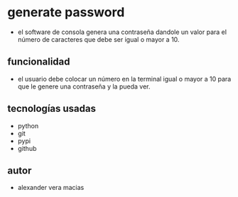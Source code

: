 # generate password
- el software de consola genera una contraseña dandole un valor para el número de caracteres que debe ser igual o mayor a 10.

## funcionalidad
- el usuario debe colocar un número en la terminal igual o mayor a 10 para que le genere una contraseña y la pueda ver.

## tecnologías usadas
- python
- git
- pypi
- github

## autor
- alexander vera macias
